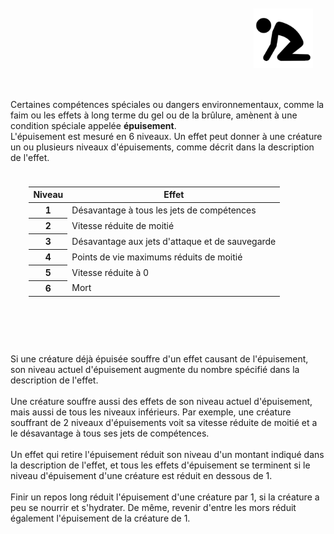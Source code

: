 <div class="warning" style='background-color:var(--bg); border-left: solid var(--title) 4px; border-radius: 4px;'>
<p style='padding:0.7em; margin-left:0.7em; display: inline-block;'>
<img src="../../Illustrations/Conditions/FinalExhausted.png" style="width:20%;  float:right; padding:0.7em">

Certaines compétences spéciales ou dangers environnementaux, comme la faim ou les effets à long terme du gel ou de la brûlure, amènent à une condition spéciale appelée <b>épuisement</b>.<br>
L'épuisement est mesuré en 6 niveaux. Un effet peut donner à une créature un ou plusieurs niveaux d'épuisements, comme décrit dans la description de l'effet.<br>

</p>

<table style='padding:0.7em; margin-left:1.4em; display: inline-block;'>
  <thead>
    <tr>
      <th scope="col">Niveau</th>
      <th scope="col">Effet</th>
    </tr>
  </thead>
 <tbody>
    <tr>
      <th scope="row">1</th>
      <td>Désavantage à tous les jets de compétences</td>
    </tr>
    <tr>
      <th scope="row">2</th>
      <td>Vitesse réduite de moitié</td>
    </tr>
    <tr>
      <th scope="row">3</th>
      <td>Désavantage aux jets d'attaque et de sauvegarde</td>
    </tr>
    <tr>
      <th scope="row">4</th>
      <td>Points de vie maximums réduits de moitié</td>
    </tr>
    <tr>
      <th scope="row">5</th>
      <td>Vitesse réduite à 0</td>
    </tr>
    <tr>
      <th scope="row">6</th>
      <td>Mort</td>
    </tr>
  </tbody>
</table>

<p style='padding:0.7em; margin-left:0.7em; display: inline-block;'>
  
Si une créature déjà épuisée souffre d'un effet causant de l'épuisement, son niveau actuel d'épuisement augmente du nombre spécifié dans la description de l'effet.<br><br>
Une créature souffre aussi des effets de son niveau actuel d'épuisement, mais aussi de tous les niveaux inférieurs. Par exemple, une créature souffrant de 2 niveaux d'épuisements voit sa vitesse réduite de moitié et a le désavantage à tous ses jets de compétences.<br><br>
Un effet qui retire l'épuisement réduit son niveau d'un montant indiqué dans la description de l'effet, et tous les effets d'épuisement se terminent si le niveau d'épuisement d'une créature est réduit en dessous de 1.<br><br>
Finir un repos long réduit l'épuisement d'une créature par 1, si la créature a peu se nourrir et s'hydrater. De même, revenir d'entre les mors réduit également l'épuisement de la créature de 1.<br><br>

</p>
</div>
